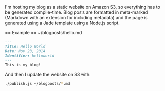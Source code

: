 I'm hosting my blog as a static website on Amazon S3, so everything has to be generated compile-time. Blog posts are formatted in meta-marked (Markdown with an extension for including metadata) and the page is generated using a Jade template using a Node.js script.

== Example ==
~/blogposts/hello.md
```markdown
---
Title: Hello World
Date: Nov 23, 2014
Identifier: helloworld
---
This is my blog!
```

And then I update the website on S3 with:
```bash
./publish.js ~/blogposts/*.md
```
